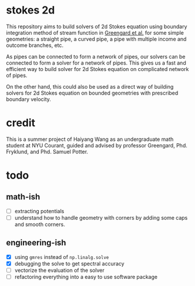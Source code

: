 # stokes 2d

This repository aims to build solvers of 2d Stokes equation using boundary integration method of stream function in [Greengard et al.](https://www.sciencedirect.com/science/article/pii/S0021999196901023?via%3Dihub) for some simple geometries: a straight pipe, a curved pipe, a pipe with multiple income and outcome branches, etc. 

As pipes can be connected to form a network of pipes, our solvers can be connected to form a solver for a network of pipes. This gives us a fast and efficient way to build solver for 2d Stokes equation on complicated network of pipes. 

On the other hand, this could also be used as a direct way of building solvers for 2d Stokes equation on bounded geometries with prescribed boundary velocity. 

# credit
This is a summer project of Haiyang Wang as an undergraduate math student at NYU Courant, guided and advised by professor Greengard, Phd. Fryklund, and Phd. Samuel Potter. 


# todo
## math-ish
- [ ] extracting potentials
- [ ] understand how to handle geometry with corners by adding some caps and smooth corners. 

## engineering-ish
- [x] using `gmres` instead of `np.linalg.solve`
- [x] debugging the solve to get spectral accuracy
- [ ] vectorize the evaluation of the solver
- [ ] refactoring everything into a easy to use software package